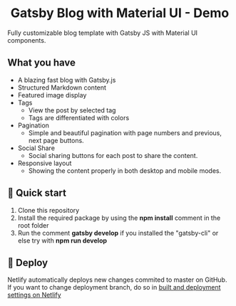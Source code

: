 <h1 align="center">
  Gatsby Blog with Material UI - Demo
</h1>

Fully customizable blog template with Gatsby JS with Material UI components.

## What you have

* A blazing fast blog with Gatsby.js
* Structured Markdown content
* Featured image display
* Tags
  - View the post by selected tag
  - Tags are differentiated with colors
* Pagination
  - Simple and beautiful pagination with page numbers and previous, next page buttons.
* Social Share
  - Social sharing buttons for each post to share the content.
* Responsive layout
  - Showing the content properly in both desktop and mobile modes.
## 🚀 Quick start

1. Clone this repository
2. Install the required package by using the <b>npm install</b> comment in the root folder
3. Run the comment <b>gatsby develop</b> if you installed the "gatsby-cli" or else try with <b>npm run develop</b>
## 💫 Deploy

Netlify automatically deploys new changes commited to master on GitHub. If you want to change deployment branch, do so in [built and deployment settings on Netlify](https://docs.netlify.com/site-deploys/overview/#branches-and-deploys)
